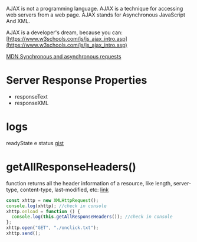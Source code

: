 AJAX is not a programming language. AJAX is a technique for accessing web servers from a web page. AJAX stands for Asynchronous JavaScript And XML.

AJAX is a developer's dream, because you can:
[https://www.w3schools.com/js/js_ajax_intro.asp](https://www.w3schools.com/js/js_ajax_intro.asp)

[MDN Synchronous and asynchronous requests ](https://developer.mozilla.org/en-US/docs/Web/API/XMLHttpRequest/Synchronous_and_Asynchronous_Requests)

# Server Response Properties

- responseText
- responseXML

# logs

readyState e status [gist](https://gist.github.com/rafaelstz/5a4aa3584061131d714b709ba773c5f8)

# getAllResponseHeaders()

function returns all the header information of a resource, like length, server-type, content-type, last-modified, etc:
[link](https://www.w3schools.com/js/tryit.asp?filename=tryjs_ajax_header)

```js
const xhttp = new XMLHttpRequest();
console.log(xhttp); //check in console
xhttp.onload = function () {
  console.log(this.getAllResponseHeaders()); //check in console
};
xhttp.open("GET", "./onclick.txt");
xhttp.send();
```
